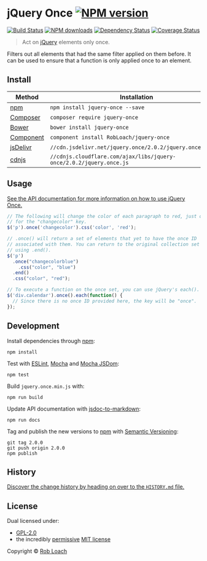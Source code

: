 # jQuery Once [![NPM version](https://img.shields.io/npm/v/jquery-once.svg)](https://npmjs.org/package/jquery-once "View this project on NPM")

[![Build Status](https://img.shields.io/travis/RobLoach/jquery-once/master.svg)](http://travis-ci.org/RobLoach/jquery-once "Check this project's build status on TravisCI")
[![NPM downloads](https://img.shields.io/npm/dm/jquery-once.svg)](https://npmjs.org/package/jquery-once "View this project on NPM")
[![Dependency Status](https://img.shields.io/david/RobLoach/jquery-once.svg)](https://david-dm.org/RobLoach/jquery-once)
[![Coverage Status](https://coveralls.io/repos/RobLoach/jquery-once/badge.svg)](https://coveralls.io/r/RobLoach/jquery-once)

> Act on [jQuery](http://jquery.com) elements only once.

Filters out all elements that had the same filter applied on them before. It
can be used to ensure that a function is only applied once to an element.

## Install

Method | Installation
------ | ------------
[npm](http://npmjs.com/package/jquery-once) | `npm install jquery-once --save`
[Composer](https://packagist.org/packages/robloach/jquery-once) | `composer require jquery-once`
[Bower](http://bower.io/search/?q=jquery-once) | `bower install jquery-once`
[Component](https://github.com/componentjs/component) | `component install RobLoach/jquery-once`
[jsDelivr](http://www.jsdelivr.com/#!jquery.once) | `//cdn.jsdelivr.net/jquery.once/2.0.2/jquery.once.min.js`
[cdnjs](https://cdnjs.com/libraries/jquery-once) | `//cdnjs.cloudflare.com/ajax/libs/jquery-once/2.0.2/jquery.once.js`

## Usage

[See the API documentation for more information on how to use jQuery Once.](https://github.com/RobLoach/jquery-once/blob/master/API.md#readme)

``` javascript
// The following will change the color of each paragraph to red, just once
// for the "changecolor" key.
$('p').once('changecolor').css('color', 'red');

// .once() will return a set of elements that yet to have the once ID
// associated with them. You can return to the original collection set by
// using .end().
$('p')
  .once("changecolorblue")
    .css("color", "blue")
  .end()
  .css("color", "red");

// To execute a function on the once set, you can use jQuery's each().
$('div.calendar').once().each(function() {
  // Since there is no once ID provided here, the key will be "once".
});
```


## Development

Install dependencies through [npm](http://npmjs.org):

    npm install

Test with [ESLint](http://eslint.org), [Mocha](http://mochajs.org) and [Mocha
JSDom](https://github.com/rstacruz/mocha-jsdom):

    npm test

Build `jquery.once.min.js` with:

    npm run build

Update API documentation with [jsdoc-to-markdown](https://github.com/75lb/jsdoc-to-markdown):

    npm run docs

Tag and publish the new versions to [npm](http://npmjs.com) with [Semantic
Versioning](http://semver.org/):

    git tag 2.0.0
    git push origin 2.0.0
    npm publish


## History
[Discover the change history by heading on over to the `HISTORY.md` file.](HISTORY.md)


## License

Dual licensed under:

- [GPL-2.0](http://opensource.org/licenses/gpl-2.0.php)
- the incredibly [permissive](http://en.wikipedia.org/wiki/Permissive_free_software_licence) [MIT license](http://opensource.org/licenses/MIT)

Copyright &copy; [Rob Loach](http://github.com/RobLoach)

